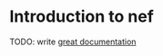 # Introduction to nef

TODO: write [great documentation](http://jacobian.org/writing/great-documentation/what-to-write/)
